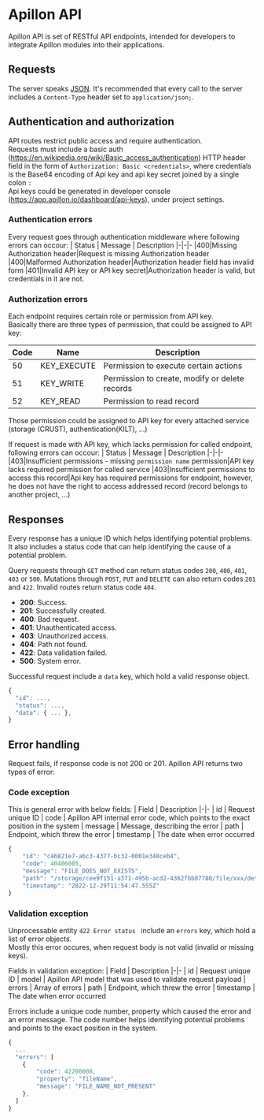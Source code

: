 # Apillon API

Apillon API is set of RESTful API endpoints, intended for developers to integrate Apillon modules into their applications.

## Requests

The server speaks [JSON](https://en.wikipedia.org/wiki/JSON). It's recommended that every call to the server includes a `Content-Type` header set to `application/json;`.

## Authentication and authorization

API routes restrict public access and require authentication. \
Requests must include a basic auth (https://en.wikipedia.org/wiki/Basic_access_authentication) HTTP header field in the form of `Authorization: Basic <credentials>`, where credentials is the Base64 encoding of Api key and api key secret joined by a single colon `:` \
Api keys could be generated in developer console (https://app.apillon.io/dashboard/api-keys), under project settings.

### Authentication errors

Every request goes through authentication middleware where following errors can occour:
| Status | Message | Description
|-|-|-
|400|Missing Authorization header|Request is missing Authorization header
|400|Malformed Authorization header|Authorization header field has invalid form
|401|Invalid API key or API key secret|Authorization header is valid, but credentials in it are not.

### Authorization errors

Each endpoint requires certain role or permission from API key. \
Basically there are three types of permission, that could be assigned to API key:

| Code | Name        | Description                                    |
| ---- | ----------- | ---------------------------------------------- |
| 50   | KEY_EXECUTE | Permission to execute certain actions          |
| 51   | KEY_WRITE   | Permission to create, modify or delete records |
| 52   | KEY_READ    | Permission to read record                      |

Those permission could be assigned to API key for every attached service (storage (CRUST), authentication(KILT), ...)

If request is made with API key, which lacks permission for called endpoint, following errors can occour:
| Status | Message | Description
|-|-|-
|403|Insufficient permissions - missing `permission name` permission|API key lacks required permission for called service
|403|Insufficient permissions to access this record|Api key has required permissions for endpoint, however, he does not have the right to access addressed record (record belongs to another project, ...)

## Responses

Every response has a unique ID which helps identifying potential problems. It also includes a status code that can help identifying the cause of a potential problem.

Query requests through `GET` method can return status codes `200`, `400`, `401`, `403` or `500`. Mutations through `POST`, `PUT` and `DELETE` can also return codes `201` and `422`. Invalid routes return status code `404`.

- **200**: Success.
- **201**: Successfully created.
- **400**: Bad request.
- **401**: Unauthenticated access.
- **403**: Unauthorized access.
- **404**: Path not found.
- **422**: Data validation failed.
- **500**: System error.

Successful request include a `data` key, which hold a valid response object.

```js
{
  "id": ...,
  "status": ...,
  "data": { ... },
}
```

## Error handling

Request fails, if response code is not 200 or 201. Apillon API returns two types of error:

### Code exception

This is general error with below fields:
| Field | Description
|-|-
| id | Request unique ID
| code | Apillon API internal error code, which points to the exact position in the system
| message | Message, describing the error
| path | Endpoint, which threw the error
| timestamp | The date when error occurred

```js
{
    "id": "c46821e7-a6c3-4377-bc32-0001e348ceb4",
    "code": 40406005,
    "message": "FILE_DOES_NOT_EXISTS",
    "path": "/storage/cee9f151-a371-495b-acd2-4362fbb87780/file/xxx/detail",
    "timestamp": "2022-12-29T11:54:47.555Z"
}
```

### Validation exception

Unprocessable entity `422 Error status ` include an `errors` key, which hold a list of error objects.\
Mostly this error occures, when request body is not valid (invalid or missing keys).

Fields in validation exception:
| Field | Description
|-|-
| id | Request unique ID
| model | Apillon API model that was used to validate request payload
| errors | Array of errors
| path | Endpoint, which threw the error
| timestamp | The date when error occurred

Errors include a unique code number, property which caused the error and an error message. The code number helps identifying potential problems and points to the exact position in the system.

```js
{
  ...
  "errors": [
    {
        "code": 42200008,
        "property": "fileName",
        "message": "FILE_NAME_NOT_PRESENT"
    },
  ]
}
```
